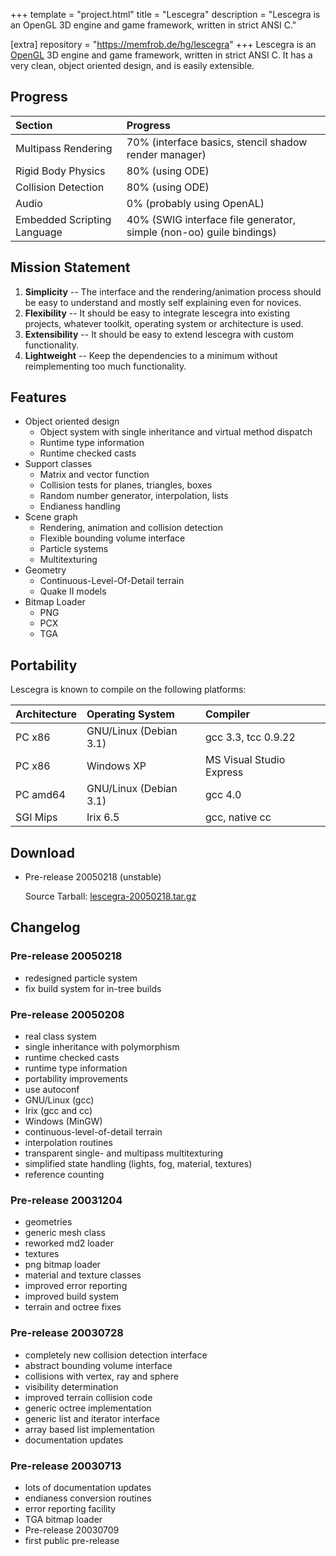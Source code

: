 +++
template = "project.html"
title = "Lescegra"
description = "Lescegra is an OpenGL 3D engine and game framework, written in strict ANSI C."

[extra]
repository = "https://memfrob.de/hg/lescegra"
+++
Lescegra is an [OpenGL](http://www.opengl.org/) 3D engine and game
framework, written in strict ANSI C. It has a very clean, object
oriented design, and is easily extensible.

## Progress

| Section                      | Progress                                                            |
|:-----------------------------|:--------------------------------------------------------------------|
| Multipass Rendering          | 70% (interface basics, stencil shadow render manager)               |
| Rigid Body Physics           | 80% (using ODE)                                                     |
| Collision Detection          | 80% (using ODE)                                                     |
| Audio                        | 0% (probably using OpenAL)                                          |
| Embedded Scripting Language  | 40% (SWIG interface file generator, simple (non-oo) guile bindings) |

## Mission Statement

1. **Simplicity** -- The interface and the rendering/animation process should be easy to understand and mostly self explaining even for novices.
2. **Flexibility** -- It should be easy to integrate lescegra into existing projects, whatever toolkit, operating system or architecture is used.
3. **Extensibility** -- It should be easy to extend lescegra with custom functionality.
4. **Lightweight** -- Keep the dependencies to a minimum without reimplementing too much functionality.

## Features

- Object oriented design
  - Object system with single inheritance and virtual method dispatch
  - Runtime type information
  - Runtime checked casts
- Support classes
  - Matrix and vector function
  - Collision tests for planes, triangles, boxes
  - Random number generator, interpolation, lists
  - Endianess handling
- Scene graph
  - Rendering, animation and collision detection
  - Flexible bounding volume interface
  - Particle systems
  - Multitexturing
- Geometry
  - Continuous-Level-Of-Detail terrain
  - Quake II models
- Bitmap Loader
  - PNG
  - PCX
  - TGA

## Portability

Lescegra is known to compile on the following platforms:

| Architecture | Operating System       | Compiler                 |
|:-------------|:-----------------------|:-------------------------|
| PC x86       | GNU/Linux (Debian 3.1) | gcc 3.3, tcc 0.9.22      |
| PC x86       | Windows XP             | MS Visual Studio Express |
| PC amd64     | GNU/Linux (Debian 3.1) | gcc 4.0                  |
| SGI Mips     | Irix 6.5               | gcc, native cc           |

## Download

- Pre-release 20050218 (unstable)

  Source Tarball: [lescegra-20050218.tar.gz](/files/lescegra-20050218.tar.gz)

## Changelog

### Pre-release 20050218

- redesigned particle system
- fix build system for in-tree builds

### Pre-release 20050208

- real class system
- single inheritance with polymorphism
- runtime checked casts
- runtime type information
- portability improvements
- use autoconf
- GNU/Linux (gcc)
- Irix (gcc and cc)
- Windows (MinGW)
- continuous-level-of-detail terrain
- interpolation routines
- transparent single- and multipass multitexturing
- simplified state handling (lights, fog, material, textures)
- reference counting

### Pre-release 20031204

- geometries
- generic mesh class
- reworked md2 loader
- textures
- png bitmap loader
- material and texture classes
- improved error reporting
- improved build system
- terrain and octree fixes

### Pre-release 20030728

- completely new collision detection interface
- abstract bounding volume interface
- collisions with vertex, ray and sphere
- visibility determination
- improved terrain collision code
- generic octree implementation
- generic list and iterator interface
- array based list implementation
- documentation updates

### Pre-release 20030713

- lots of documentation updates
- endianess conversion routines
- error reporting facility
- TGA bitmap loader
- Pre-release 20030709
- first public pre-release
